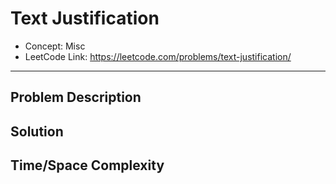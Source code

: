 # Text Justification

- Concept: Misc
- LeetCode Link: https://leetcode.com/problems/text-justification/

---

## Problem Description

## Solution

## Time/Space Complexity

